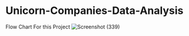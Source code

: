 # Unicorn-Companies-Data-Analysis
Flow Chart For this Project
![Screenshot (339)](https://github.com/Nadipalli-Sandeep/Unicorn-Companies-Data-Analysis/assets/106082542/cd8b9454-ac69-4c2b-b6e4-5f277af74817)
